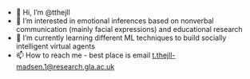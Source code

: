 - 👋 Hi, I’m @tthejll
- 👀 I’m interested in emotional inferences based on nonverbal communication (mainly facial expressions) and educational research
- 🌱 I’m currently learning different ML techniques to build socially intelligent virtual agents
- 📫 How to reach me - best place is email t.thejll-madsen.1@research.gla.ac.uk

<!---
tthejll/tthejll is a ✨ special ✨ repository because its `README.md` (this file) appears on your GitHub profile.
You can click the Preview link to take a look at your changes.
--->
